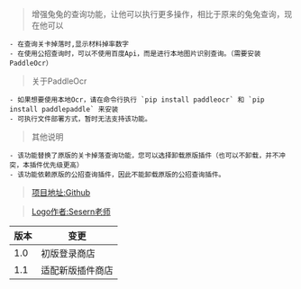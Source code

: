 > 增强兔兔的查询功能，让他可以执行更多操作，相比于原来的兔兔查询，现在他可以

    - 在查询关卡掉落时,显示材料掉率数字
    - 在使用公招查询时，可以不使用百度Api，而是进行本地图片识别查询。（需要安装PaddleOcr）

> 关于PaddleOcr

    - 如果想要使用本地Ocr，请在命令行执行 `pip install paddleocr` 和 `pip install paddlepaddle` 来安装
    - 可执行文件部署方式，暂时无法支持该功能。

> 其他说明

    - 该功能替换了原版的关卡掉落查询功能，您可以选择卸载原版插件（也可以不卸载，并不冲突，本插件优先级更高）
    - 该功能依赖原版的公招查询插件，因此不能卸载原版的公招查询插件。

> [项目地址:Github](https://github.com/hsyhhssyy/amiyabot-arknights-hsyhhssyy-enhanced/)

> [Logo作者:Sesern老师](https://space.bilibili.com/305550122)

|  版本   | 变更  |
|  ----  | ----  |
| 1.0  | 初版登录商店 |
| 1.1  | 适配新版插件商店 |
